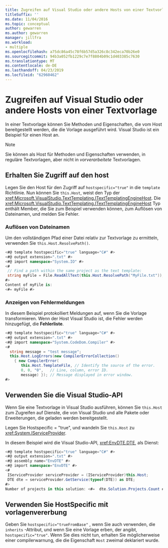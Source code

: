 ```yaml
---
title: Zugreifen auf Visual Studio oder andere Hosts von einer Textvorlage
titleSuffix: ''
ms.date: 11/04/2016
ms.topic: conceptual
author: gewarren
ms.author: gewarren
manager: jillfra
ms.workload:
- multiple
ms.openlocfilehash: a75dc86a45c78f6b57d5a326c8c342eca70b26e0
ms.sourcegitcommit: 94b3a052fb1229c7e7f8804b09c1d403385c7630
ms.translationtype: MT
ms.contentlocale: de-DE
ms.lasthandoff: 04/23/2019
ms.locfileid: "62960462"
---
```

# <a name="access-visual-studio-or-other-hosts-from-a-text-template"></a>Zugreifen auf Visual Studio oder andere Hosts von einer Textvorlage

In einer Textvorlage können Sie Methoden und Eigenschaften, die vom Host bereitgestellt werden, die die Vorlage ausgeführt wird. Visual Studio ist ein Beispiel für einen Host an.

> [!NOTE]
> Sie können als Host für Methoden und Eigenschaften verwenden, in reguläre Textvorlagen, aber nicht in *vorverarbeitete* Textvorlagen.

## <a name="obtain-access-to-the-host"></a>Erhalten Sie Zugriff auf den host

Legen Sie den Host für den Zugriff auf `hostspecific="true"` in die `template` Richtlinie. Nun können Sie `this.Host`, weist den Typ der <xref:Microsoft.VisualStudio.TextTemplating.ITextTemplatingEngineHost>. Die <xref:Microsoft.VisualStudio.TextTemplating.ITextTemplatingEngineHost> Typ enthält Member, die Sie zum Beispiel verwenden können, zum Auflösen von Dateinamen, und melden Sie Fehler.

### <a name="resolve-file-names"></a>Auflösen von Dateinamen

Um den vollständigen Pfad einer Datei relativ zur Textvorlage zu ermitteln, verwenden Sie `this.Host.ResolvePath()`.

```csharp
<#@ template hostspecific="true" language="C#" #>
<#@ output extension=".txt" #>
<#@ import namespace="System.IO" #>
<#
 // Find a path within the same project as the text template:
 string myFile = File.ReadAllText(this.Host.ResolvePath("MyFile.txt"));
#>
Content of myFile is:
<#= myFile #>
```

### <a name="display-error-messages"></a>Anzeigen von Fehlermeldungen

In diesem Beispiel protokolliert Meldungen auf, wenn Sie die Vorlage transformieren. Wenn der Host Visual Studio ist, die Fehler werden hinzugefügt, die **Fehlerliste**.

```csharp
<#@ template hostspecific="true" language="C#" #>
<#@ output extension=".txt" #>
<#@ import namespace="System.CodeDom.Compiler" #>
<#
  string message = "test message";
  this.Host.LogErrors(new CompilerErrorCollection()
    { new CompilerError(
       this.Host.TemplateFile, // Identify the source of the error.
       0, 0, "0",   // Line, column, error ID.
       message) }); // Message displayed in error window.
#>
```

## <a name="use-the-visual-studio-api"></a>Verwenden Sie die Visual Studio-API

Wenn Sie eine Textvorlage in Visual Studio ausführen, können Sie `this.Host` zum Zugreifen auf Dienste, die von Visual Studio und alle Pakete oder Erweiterungen, die geladen werden bereitgestellt.

Legen Sie Hostspecific = "true", und wandeln Sie `this.Host` zu <xref:System.IServiceProvider>.

In diesem Beispiel wird die Visual Studio-API, <xref:EnvDTE.DTE>, als Dienst:

```csharp
<#@ template hostspecific="true" language="C#" #>
<#@ output extension=".txt" #>
<#@ assembly name="EnvDTE" #>
<#@ import namespace="EnvDTE" #>
<#
 IServiceProvider serviceProvider = (IServiceProvider)this.Host;
 DTE dte = serviceProvider.GetService(typeof(DTE)) as DTE;
#>
Number of projects in this solution: <#=  dte.Solution.Projects.Count #>
```

## <a name="use-hostspecific-with-template-inheritance"></a>Verwenden Sie HostSpecific mit vorlagenvererbung

Geben Sie `hostspecific="trueFromBase"` , wenn Sie auch verwenden, die `inherits` -Attribut, und wenn Sie eine Vorlage erben, der angibt, `hostspecific="true"`. Wenn Sie dies nicht tun, erhalten Sie möglicherweise einer compilerwarnung, die die Eigenschaft `Host` zweimal deklariert wurde.